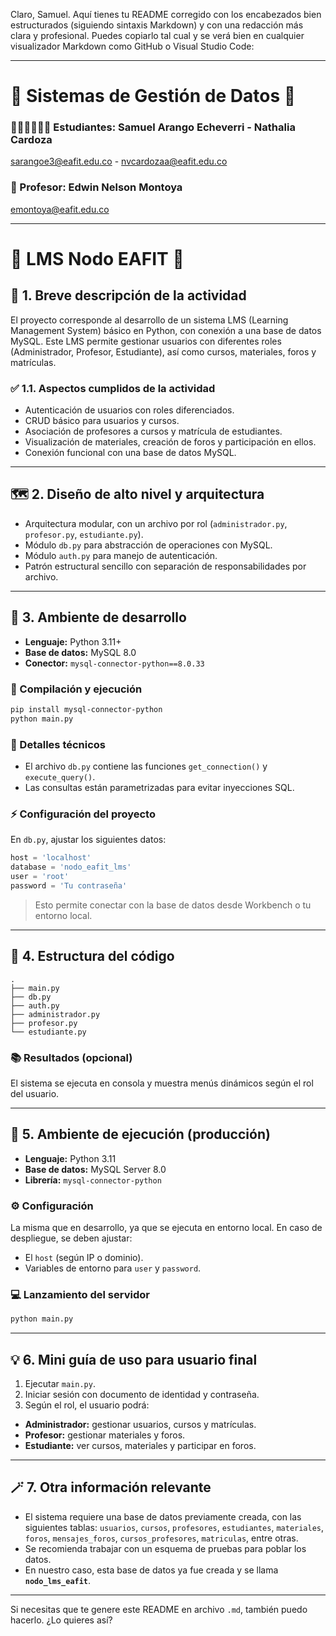 Claro, Samuel. Aquí tienes tu README corregido con los encabezados bien estructurados (siguiendo sintaxis Markdown) y con una redacción más clara y profesional. Puedes copiarlo tal cual y se verá bien en cualquier visualizador Markdown como GitHub o Visual Studio Code:

---

# 📍 Sistemas de Gestión de Datos 📍

### 👩🏻‍💻👨🏽‍💻 Estudiantes: Samuel Arango Echeverri - Nathalia Cardoza

[sarangoe3@eafit.edu.co](mailto:sarangoe3@eafit.edu.co) - [nvcardozaa@eafit.edu.co](mailto:nvcardozaa@eafit.edu.co)

### 🦾 Profesor: Edwin Nelson Montoya

[emontoya@eafit.edu.co](mailto:emontoya@eafit.edu.co)

---

# 📝 LMS Nodo EAFIT 📝

## 👀 1. Breve descripción de la actividad

El proyecto corresponde al desarrollo de un sistema LMS (Learning Management System) básico en Python, con conexión a una base de datos MySQL. Este LMS permite gestionar usuarios con diferentes roles (Administrador, Profesor, Estudiante), así como cursos, materiales, foros y matrículas.

### ✅ 1.1. Aspectos cumplidos de la actividad

* Autenticación de usuarios con roles diferenciados.
* CRUD básico para usuarios y cursos.
* Asociación de profesores a cursos y matrícula de estudiantes.
* Visualización de materiales, creación de foros y participación en ellos.
* Conexión funcional con una base de datos MySQL.

---

## 🗺 2. Diseño de alto nivel y arquitectura

* Arquitectura modular, con un archivo por rol (`administrador.py`, `profesor.py`, `estudiante.py`).
* Módulo `db.py` para abstracción de operaciones con MySQL.
* Módulo `auth.py` para manejo de autenticación.
* Patrón estructural sencillo con separación de responsabilidades por archivo.

---

## 📲 3. Ambiente de desarrollo

* **Lenguaje:** Python 3.11+
* **Base de datos:** MySQL 8.0
* **Conector:** `mysql-connector-python==8.0.33`

### 👾 Compilación y ejecución

```bash
pip install mysql-connector-python  
python main.py
```

### 📌 Detalles técnicos

* El archivo `db.py` contiene las funciones `get_connection()` y `execute_query()`.
* Las consultas están parametrizadas para evitar inyecciones SQL.

### ⚡ Configuración del proyecto

En `db.py`, ajustar los siguientes datos:

```python
host = 'localhost'  
database = 'nodo_eafit_lms'  
user = 'root'  
password = 'Tu contraseña'
```

> Esto permite conectar con la base de datos desde Workbench o tu entorno local.

---

## 📖 4. Estructura del código

```
.
├── main.py
├── db.py
├── auth.py
├── administrador.py
├── profesor.py
└── estudiante.py
```

### 📚 Resultados (opcional)

El sistema se ejecuta en consola y muestra menús dinámicos según el rol del usuario.

---

## 👾 5. Ambiente de ejecución (producción)

* **Lenguaje:** Python 3.11
* **Base de datos:** MySQL Server 8.0
* **Librería:** `mysql-connector-python`

### ⚙ Configuración

La misma que en desarrollo, ya que se ejecuta en entorno local. En caso de despliegue, se deben ajustar:

* El `host` (según IP o dominio).
* Variables de entorno para `user` y `password`.

### 💻 Lanzamiento del servidor

```bash
python main.py
```

---

## 💡 6. Mini guía de uso para usuario final

1. Ejecutar `main.py`.
2. Iniciar sesión con documento de identidad y contraseña.
3. Según el rol, el usuario podrá:

* **Administrador:** gestionar usuarios, cursos y matrículas.
* **Profesor:** gestionar materiales y foros.
* **Estudiante:** ver cursos, materiales y participar en foros.

---

## 🪄 7. Otra información relevante

* El sistema requiere una base de datos previamente creada, con las siguientes tablas:
  `usuarios`, `cursos`, `profesores`, `estudiantes`, `materiales`, `foros`, `mensajes_foros`, `cursos_profesores`, `matriculas`, entre otras.
* Se recomienda trabajar con un esquema de pruebas para poblar los datos.
* En nuestro caso, esta base de datos ya fue creada y se llama **`nodo_lms_eafit`**.

---

Si necesitas que te genere este README en archivo `.md`, también puedo hacerlo. ¿Lo quieres así?


